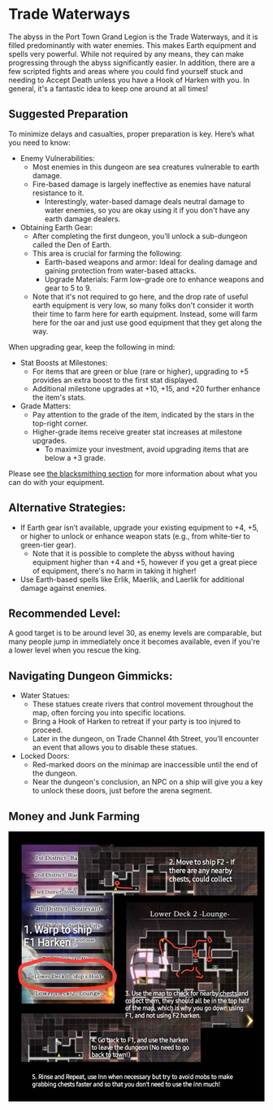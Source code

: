 # Trade Waterways
The abyss in the Port Town Grand Legion is the Trade Waterways, and it is filled predominantly with water enemies. This makes Earth equipment and spells very powerful. While not required by any means, they can make progressing through the abyss significantly easier. In addition, there are a few scripted fights and areas where you could find yourself stuck and needing to Accept Death unless you have a Hook of Harken with you. In general, it's a fantastic idea to keep one around at all times!

## Suggested Preparation
To minimize delays and casualties, proper preparation is key. Here’s what you need to know:

* Enemy Vulnerabilities:
    * Most enemies in this dungeon are sea creatures vulnerable to earth damage.
    * Fire-based damage is largely ineffective as enemies have natural resistance to it.
        * Interestingly, water-based damage deals neutral damage to water enemies, so you are okay using it if you don't have any earth damage dealers.
* Obtaining Earth Gear:
    * After completing the first dungeon, you’ll unlock a sub-dungeon called the Den of Earth.
    * This area is crucial for farming the following:
        * Earth-based weapons and armor: Ideal for dealing damage and gaining protection from water-based attacks.
        * Upgrade Materials: Farm low-grade ore to enhance weapons and gear to 5 to 9.
    * Note that it's not required to go here, and the drop rate of useful earth equipment is very low, so many folks don't consider it worth their time to farm here for earth equipment. Instead, some will farm here for the oar and just use good equipment that they get along the way.

When upgrading gear, keep the following in mind:

* Stat Boosts at Milestones:
    * For items that are green or blue (rare or higher), upgrading to +5 provides an extra boost to the first stat displayed.
    * Additional milestone upgrades at +10, +15, and +20 further enhance the item's stats.
* Grade Matters:
    * Pay attention to the grade of the item, indicated by the stars in the top-right corner.
    * Higher-grade items receive greater stat increases at milestone upgrades.
        * To maximize your investment, avoid upgrading items that are below a +3 grade.

Please see [the blacksmithing section](../blacksmithing.md) for more information about what you can do with your equipment.

## Alternative Strategies:
* If Earth gear isn’t available, upgrade your existing equipment to +4, +5, or higher to unlock or enhance weapon stats (e.g., from white-tier to green-tier gear).
    * Note that it is possible to complete the abyss without having equipment higher than +4 and +5, however if you get a great piece of equipment, there's no harm in taking it higher!
* Use Earth-based spells like Erlik, Maerlik, and Laerlik for additional damage against enemies.

## Recommended Level:
A good target is to be around level 30, as enemy levels are comparable, but many people jump in immediately once it becomes available, even if you're a lower level when you rescue the king.

## Navigating Dungeon Gimmicks:
* Water Statues:
    * These statues create rivers that control movement throughout the map, often forcing you into specific locations.
    * Bring a Hook of Harken to retreat if your party is too injured to proceed.
    * Later in the dungeon, on Trade Channel 4th Street, you’ll encounter an event that allows you to disable these statues.
* Locked Doors:
    * Red-marked doors on the minimap are inaccessible until the end of the dungeon.
    * Near the dungeon's conclusion, an NPC on a ship will give you a key to unlock these doors, just before the arena segment.

## Money and Junk Farming
![](img/port-town-money-junk-farming.jpg)